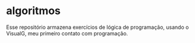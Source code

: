 # algoritmos
 Esse repositório armazena exercícios de lógica de programação, usando o VisualG, meu primeiro contato com programação.
